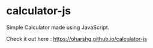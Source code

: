 # calculator-js

Simple Calculator made using JavaScript.

Check it out here : https://oharshg.github.io/calculator-js